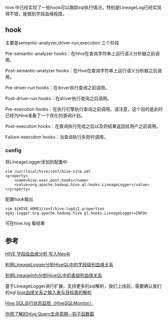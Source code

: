 

hive 中已经实现了一些hook可以跟踪sql执行情况，特别是LineageLog已经实现得不错，能做到字段血缘程度。

## hook

主要是semantic-analyzer,driver-run,execution 三个阶段

Pre-semantic-analyzer hooks：在Hive在查询字符串上运行语义分析器之前调用。

Post-semantic-analyzer hooks：在Hive在查询字符串上运行语义分析器之后调用。

Pre-driver-run hooks：在driver执行查询之前调用。

Post-driver-run hooks：在driver执行查询之后调用。

Pre-execution hooks：在执行引擎执行查询之前调用。请注意，这个目的是此时已经为Hive准备了一个优化的查询计划。

Post-execution hooks：在查询执行完成之后以及将结果返回给用户之前调用。

Failure-execution hooks：当查询执行失败时调用。

### config

将LineageLogger添加到配置中
```shell
vim /usr/local/hive/conf/hive-site.xml
<property>
    <name>hive.exec.post.hooks</name>
    <value>org.apache.hadoop.hive.ql.hooks.LineageLogger</value>
</property>
```

配置hook输出
```shell
vim ${HIVE_HOME}/conf/hive-log4j2.properties
og4j.logger.org.apache.hadoop.hive.ql.hooks.LineageLogger=INFOo
```

可在hive.log 看结果


## 参考

[HIVE 字段级血缘分析 写入Neo4j](https://blog.csdn.net/xw514124202/article/details/94029564)

[利用LineageLogger分析HiveQL中的字段级别血缘关系 ](http://cxy7.com/articles/2017/11/10/1510310104765.html)

[利用LineageInfo分析HiveQL中的表级别血缘关系 ](http://cxy7.com/articles/2017/11/10/1510306038754.html)

基于LineageLogger进行扩展，支持更多的sql解析，我们上线前，需要确认我们的sql
[hive血缘关系之输入表与目标表的解析](https://www.cnblogs.com/wuxilc/p/9326130.html)

[Hive SQL运行状态监控（HiveSQLMonitor）](https://www.cnblogs.com/yurunmiao/p/4224137.html)

[你想了解的Hive Query生命周期--钩子函数篇](https://my.oschina.net/kavn/blog/1514648)
